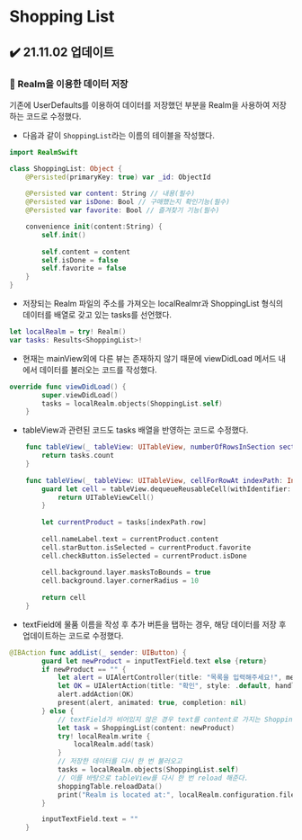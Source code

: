 # Shopping List
## ✔️ 21.11.02 업데이트
### 🔘 Realm을 이용한 데이터 저장
기존에 UserDefaults를 이용하여 데이터를 저장했던 부분을 Realm을 사용하여 저장하는 코드로 수정했다.
- 다음과 같이 `ShoppingList`라는 이름의 테이블을 작성했다. 
```swift
import RealmSwift

class ShoppingList: Object {
    @Persisted(primaryKey: true) var _id: ObjectId
    
    @Persisted var content: String // 내용(필수)
    @Persisted var isDone: Bool // 구매했는지 확인기능(필수)
    @Persisted var favorite: Bool // 즐겨찾기 기능(필수)

    convenience init(content:String) {
        self.init()
        
        self.content = content
        self.isDone = false
        self.favorite = false
    }
}
```
- 저장되는 Realm 파일의 주소를 가져오는 localRealmr과 ShoppingList 형식의 데이터를  배열로 갖고 있는 tasks를 선언했다.
```swift
let localRealm = try! Realm()
var tasks: Results<ShoppingList>!
```
- 현재는 mainView외에 다른 뷰는 존재하지 않기 때문에 viewDidLoad 메서드 내에서 데이터를 불러오는 코드를 작성했다.
```swift
override func viewDidLoad() {
        super.viewDidLoad()
        tasks = localRealm.objects(ShoppingList.self)
    }
```
- tableView과 관련된 코드도 tasks 배열을 반영하는 코드로 수정했다.
```swift
    func tableView(_ tableView: UITableView, numberOfRowsInSection section: Int) -> Int {
        return tasks.count
    }
    
    func tableView(_ tableView: UITableView, cellForRowAt indexPath: IndexPath) -> UITableViewCell {
        guard let cell = tableView.dequeueReusableCell(withIdentifier: "shoppingCell", for: indexPath) as? shoppingCell else {
            return UITableViewCell()
        }
        
        let currentProduct = tasks[indexPath.row]
        
        cell.nameLabel.text = currentProduct.content
        cell.starButton.isSelected = currentProduct.favorite
        cell.checkButton.isSelected = currentProduct.isDone
        
        cell.background.layer.masksToBounds = true
        cell.background.layer.cornerRadius = 10
        
        return cell
    }
```
- textField에 물품 이름을 작성 후 추가 버튼을 탭하는 경우, 해당 데이터를 저장 후 업데이트하는 코드로 수정했다.
```swift
@IBAction func addList(_ sender: UIButton) {
        guard let newProduct = inputTextField.text else {return}
        if newProduct == "" {
            let alert = UIAlertController(title: "목록을 입력해주세요!", message: nil, preferredStyle: .alert)
            let OK = UIAlertAction(title: "확인", style: .default, handler: nil)
            alert.addAction(OK)
            present(alert, animated: true, completion: nil)
        } else {
            // textField가 비어있지 않은 경우 text를 content로 가지는 ShoppingList 객체를 생성 후 데이터베이스에 추가해준다.
            let task = ShoppingList(content: newProduct)
            try! localRealm.write {
                localRealm.add(task)
            }
            // 저장한 데이터를 다시 한 번 불러오고
            tasks = localRealm.objects(ShoppingList.self)
            // 이를 바탕으로 tableView를 다시 한 번 reload 해준다.
            shoppingTable.reloadData()
            print("Realm is located at:", localRealm.configuration.fileURL!)
        }

        inputTextField.text = ""
    }
```